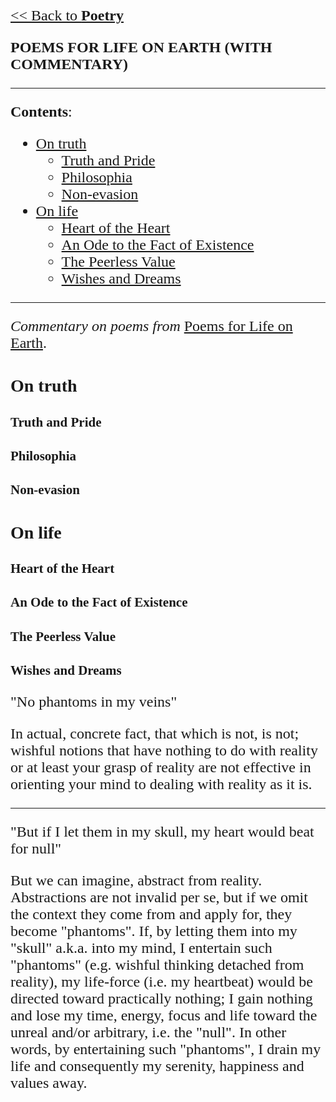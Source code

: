 <style>
    * {font-family: "Times New Roman"}
    p, ol, ul, th, td {font-size: 24px}
</style>

[<< Back to **Poetry**](https://pranigopu.github.io/art/poetry)

**POEMS FOR LIFE ON EARTH (WITH COMMENTARY)**

---

**Contents**:

- [On truth](#on-truth)
  - [Truth and Pride](#truth-and-pride)
  - [Philosophia](#philosophia)
  - [Non-evasion](#non-evasion)
- [On life](#on-life)
  - [Heart of the Heart](#heart-of-the-heart)
  - [An Ode to the Fact of Existence](#an-ode-to-the-fact-of-existence)
  - [The Peerless Value](#the-peerless-value)
  - [Wishes and Dreams](#wishes-and-dreams)

---

_Commentary on poems from_ [Poems for Life on Earth](https://pranigopu.github.io/art/poetry/poems-for-life-on-earth.html).

# On truth
## Truth and Pride


## Philosophia


## Non-evasion


# On life
## Heart of the Heart


## An Ode to the Fact of Existence


## The Peerless Value


## Wishes and Dreams
"No phantoms in my veins"

In actual, concrete fact, that which is not, is not; wishful notions that have nothing to do with reality or at least your grasp of reality are not effective in orienting your mind to dealing with reality as it is.

---

"But if I let them in my skull, my heart would beat for null"

But we can imagine, abstract from reality. Abstractions are not invalid per se, but if we omit the context they come from and apply for, they become "phantoms". If, by letting them into my "skull" a.k.a. into my mind, I entertain such "phantoms" (e.g. wishful thinking detached from reality), my life-force (i.e. my heartbeat) would be directed toward practically nothing; I gain nothing and lose my time, energy, focus and life toward the unreal and/or arbitrary, i.e. the "null". In other words, by entertaining such "phantoms", I drain my life and consequently my serenity, happiness and values away.
